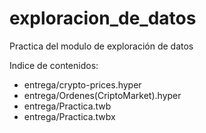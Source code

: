 # exploracion_de_datos
Practica del modulo de exploración de datos

Indice de contenidos:
  * entrega/crypto-prices.hyper
  * entrega/Ordenes(CriptoMarket).hyper
  * entrega/Practica.twb
  * entrega/Practica.twbx
